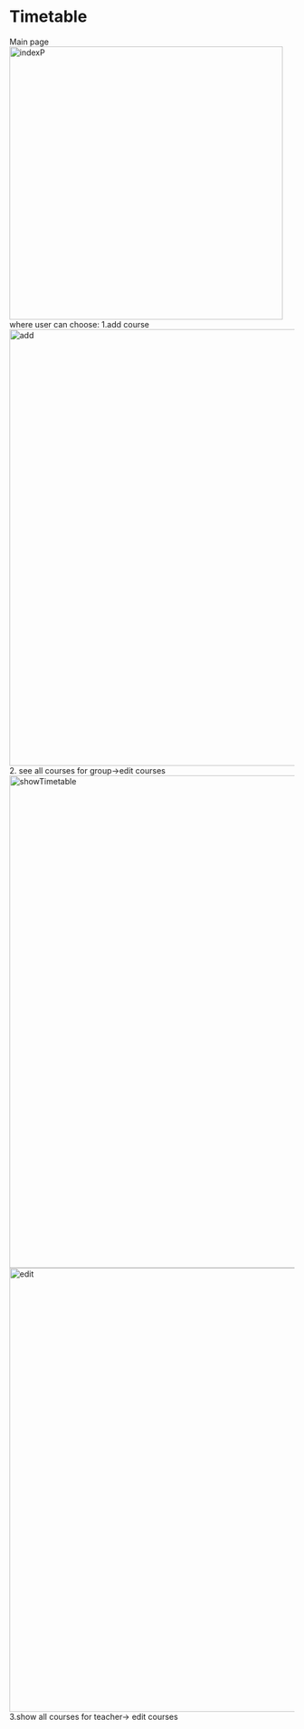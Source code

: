 # Timetable
Main page
<img width="483" alt="indexP" src="https://user-images.githubusercontent.com/22415059/68312326-2d74d980-00b3-11ea-915b-11f0053f56bc.PNG">
where user can choose:
1.add course
<img width="772" alt="add" src="https://user-images.githubusercontent.com/22415059/68312686-b855d400-00b3-11ea-888f-b5a3748b5409.PNG">
2. see all courses for group->edit courses
<img width="871" alt="showTimetable" src="https://user-images.githubusercontent.com/22415059/68312744-cefc2b00-00b3-11ea-8230-b52bea879f0c.PNG">
<img width="785" alt="edit" src="https://user-images.githubusercontent.com/22415059/68312780-dc191a00-00b3-11ea-9f45-a40b44124cbc.PNG">
3.show all courses for teacher-> edit courses



